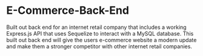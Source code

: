 # E-Commerce-Back-End
Built out back end for an internet retail company that includes a working Express.js API that uses Sequelize to interact with a MySQL database. This built out back end will give the users e-commerce website a modern update and make them a stronger competitor with other internet retail companies.
